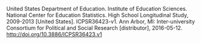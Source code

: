 United States Department of Education. Institute of Education Sciences.
National Center for Education Statistics. High School Longitudinal Study,
2009-2013 [United States]. ICPSR36423-v1. Ann Arbor, MI: Inter-university
Consortium for Political and Social Research [distributor], 2016-05-12.
http://doi.org/10.3886/ICPSR36423.v1